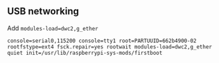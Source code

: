 ## USB networking
Add `modules-load=dwc2,g_ether` 

```
console=serial0,115200 console=tty1 root=PARTUUID=662b4900-02 rootfstype=ext4 fsck.repair=yes rootwait modules-load=dwc2,g_ether quiet init=/usr/lib/raspberrypi-sys-mods/firstboot
```